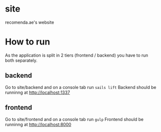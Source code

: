 # site
recomenda.ae's website

# How to run
As the application is split in 2 tiers (frontend / backend) you have to run both separately.

## backend
Go to site/backend and on a console tab run `sails lift`
Backend should be runninng at [http://localhost:1337](http://localhost:1337)

## frontend
Go to site/frontend and on a console tab run `gulp`
Frontend should be runninng at [http://localhost:8000](http://localhost:8000)